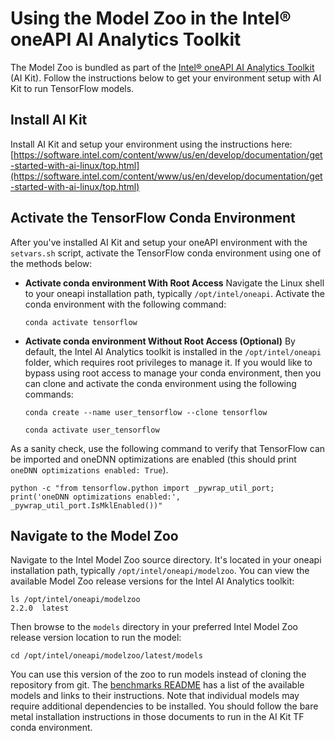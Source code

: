 # Using the Model Zoo in the Intel® oneAPI AI Analytics Toolkit

The Model Zoo is bundled as part of the
[Intel® oneAPI AI Analytics Toolkit](https://software.intel.com/content/www/us/en/develop/tools/oneapi/ai-analytics-toolkit.html) (AI Kit).
Follow the instructions below to get your environment setup with AI Kit to run
TensorFlow models.

## Install AI Kit

Install AI Kit and setup your environment using the instructions here:
[https://software.intel.com/content/www/us/en/develop/documentation/get-started-with-ai-linux/top.html](https://software.intel.com/content/www/us/en/develop/documentation/get-started-with-ai-linux/top.html)

## Activate the TensorFlow Conda Environment

After you've installed AI Kit and setup your oneAPI environment with the `setvars.sh`
script, activate the TensorFlow conda environment using one of the methods below:

* **Activate conda environment With Root Access**
  Navigate the Linux shell to your oneapi installation path, typically `/opt/intel/oneapi`.
  Activate the conda environment with the following command:
  ```
  conda activate tensorflow
  ```
* **Activate conda environment Without Root Access (Optional)**
  By default, the Intel AI Analytics toolkit is installed in the `/opt/intel/oneapi` folder,
  which requires root privileges to manage it. If you would like to bypass using root access
  to manage your conda environment, then you can clone and activate the conda environment using
  the following commands:
  ```
  conda create --name user_tensorflow --clone tensorflow

  conda activate user_tensorflow
  ```

As a sanity check, use the following command to verify that TensorFlow can be imported and
oneDNN optimizations are enabled (this should print `oneDNN optimizations enabled: True`).
```
python -c "from tensorflow.python import _pywrap_util_port; print('oneDNN optimizations enabled:', _pywrap_util_port.IsMklEnabled())"
```

## Navigate to the Model Zoo

Navigate to the Intel Model Zoo source directory. It's located in your oneapi installation path,
typically `/opt/intel/oneapi/modelzoo`. You can view the available Model Zoo release versions
for the Intel AI Analytics toolkit:

```
ls /opt/intel/oneapi/modelzoo
2.2.0  latest
```

Then browse to the `models` directory in your preferred Intel Model Zoo release version location
to run the model:
```
cd /opt/intel/oneapi/modelzoo/latest/models
```

You can use this version of the zoo to run models instead of cloning the repository
from git. The [benchmarks README](/benchmarks/README.md) has a list of the
available models and links to their instructions. Note that individual models
may require additional dependencies to be installed. You should follow the
bare metal installation instructions in those documents to run in the AI Kit
TF conda environment.
